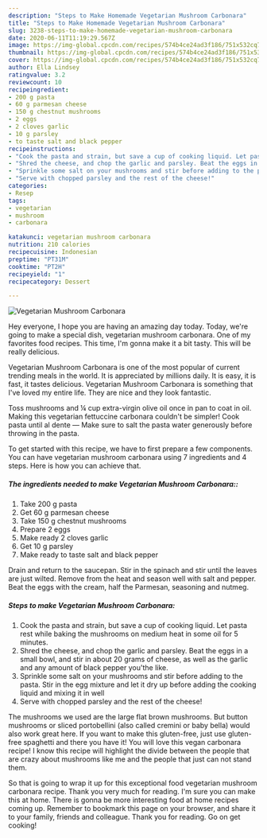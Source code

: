 ```yaml
---
description: "Steps to Make Homemade Vegetarian Mushroom Carbonara"
title: "Steps to Make Homemade Vegetarian Mushroom Carbonara"
slug: 3238-steps-to-make-homemade-vegetarian-mushroom-carbonara
date: 2020-06-11T11:19:29.567Z
image: https://img-global.cpcdn.com/recipes/574b4ce24ad3f186/751x532cq70/vegetarian-mushroom-carbonara-recipe-main-photo.jpg
thumbnail: https://img-global.cpcdn.com/recipes/574b4ce24ad3f186/751x532cq70/vegetarian-mushroom-carbonara-recipe-main-photo.jpg
cover: https://img-global.cpcdn.com/recipes/574b4ce24ad3f186/751x532cq70/vegetarian-mushroom-carbonara-recipe-main-photo.jpg
author: Ella Lindsey
ratingvalue: 3.2
reviewcount: 10
recipeingredient:
- 200 g pasta
- 60 g parmesan cheese
- 150 g chestnut mushrooms
- 2 eggs
- 2 cloves garlic
- 10 g parsley
- to taste salt and black pepper
recipeinstructions:
- "Cook the pasta and strain, but save a cup of cooking liquid. Let pasta rest while baking the mushrooms on medium heat in some oil for 5 minutes."
- "Shred the cheese, and chop the garlic and parsley. Beat the eggs in a small bowl, and stir in about 20 grams of cheese, as well as the garlic and any amount of black pepper you&#39;the like."
- "Sprinkle some salt on your mushrooms and stir before adding to the pasta. Stir in the egg mixture and let it dry up before adding the cooking liquid and mixing it in well"
- "Serve with chopped parsley and the rest of the cheese!"
categories:
- Resep
tags:
- vegetarian
- mushroom
- carbonara

katakunci: vegetarian mushroom carbonara
nutrition: 210 calories
recipecuisine: Indonesian
preptime: "PT31M"
cooktime: "PT2H"
recipeyield: "1"
recipecategory: Dessert

---
```



![Vegetarian Mushroom Carbonara](https://img-global.cpcdn.com/recipes/574b4ce24ad3f186/751x532cq70/vegetarian-mushroom-carbonara-recipe-main-photo.jpg)

Hey everyone, I hope you are having an amazing day today. Today, we're going to make a special dish, vegetarian mushroom carbonara. One of my favorites food recipes. This time, I'm gonna make it a bit tasty. This will be really delicious.

Vegetarian Mushroom Carbonara is one of the most popular of current trending meals in the world. It is appreciated by millions daily. It is easy, it is fast, it tastes delicious. Vegetarian Mushroom Carbonara is something that I've loved my entire life. They are nice and they look fantastic.

Toss mushrooms and ¼ cup extra-virgin olive oil once in pan to coat in oil. Making this vegetarian fettuccine carbonara couldn&#39;t be simpler! Cook pasta until al dente — Make sure to salt the pasta water generously before throwing in the pasta.


To get started with this recipe, we have to first prepare a few components. You can have vegetarian mushroom carbonara using 7 ingredients and 4 steps. Here is how you can achieve that.

##### The ingredients needed to make Vegetarian Mushroom Carbonara::

1. Take 200 g pasta
1. Get 60 g parmesan cheese
1. Take 150 g chestnut mushrooms
1. Prepare 2 eggs
1. Make ready 2 cloves garlic
1. Get 10 g parsley
1. Make ready to taste salt and black pepper


Drain and return to the saucepan. Stir in the spinach and stir until the leaves are just wilted. Remove from the heat and season well with salt and pepper. Beat the eggs with the cream, half the Parmesan, seasoning and nutmeg. 

##### Steps to make Vegetarian Mushroom Carbonara:

1. Cook the pasta and strain, but save a cup of cooking liquid. Let pasta rest while baking the mushrooms on medium heat in some oil for 5 minutes.
1. Shred the cheese, and chop the garlic and parsley. Beat the eggs in a small bowl, and stir in about 20 grams of cheese, as well as the garlic and any amount of black pepper you&#39;the like.
1. Sprinkle some salt on your mushrooms and stir before adding to the pasta. Stir in the egg mixture and let it dry up before adding the cooking liquid and mixing it in well
1. Serve with chopped parsley and the rest of the cheese!


The mushrooms we used are the large flat brown mushrooms. But button mushrooms or sliced portobellini (also called cremini or baby bella) would also work great here. If you want to make this gluten-free, just use gluten-free spaghetti and there you have it! You will love this vegan carbonara recipe! I know this recipe will highlight the divide between the people that are crazy about mushrooms like me and the people that just can not stand them. 

So that is going to wrap it up for this exceptional food vegetarian mushroom carbonara recipe. Thank you very much for reading. I'm sure you can make this at home. There is gonna be more interesting food at home recipes coming up. Remember to bookmark this page on your browser, and share it to your family, friends and colleague. Thank you for reading. Go on get cooking!
